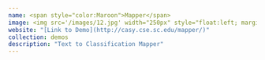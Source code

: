 ```yaml
---
name: <span style="color:Maroon">Mapper</span>
image: <img src='/images/12.jpg' width="250px" style="float:left; margin:0px 20px 0px 0px;">
website: "[Link to Demo](http://casy.cse.sc.edu/mapper/)"
collection: demos
description: "Text to Classification Mapper"
---
```


